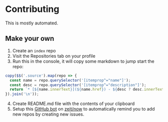 # Contributing

This is mostly automated.

## Make your own

1. Create an `index` repo
2. Visit the Repositories tab on your profile
3. Run this in the console, it will copy some markdown to jump start the repo:

  ```js
  copy($$('.source').map(repo => {
    const name = repo.querySelector('[itemprop^="name"]');
    const desc = repo.querySelector('[itemprop^="description"]');
    return `* [${name.innerText}](${name.href}) - ${desc ? desc.innerText : 'ENTER DESCRIPTION'}`
  }).join('\n'));
  ```

4. Create README.md file with the contents of your clipboard
5. Setup this [GitHub bot](https://github.com/fregante/index-github-bot) on [zeit/now](https://zeit.co/now) to automatically remind you to add new repos by creating new issues.

